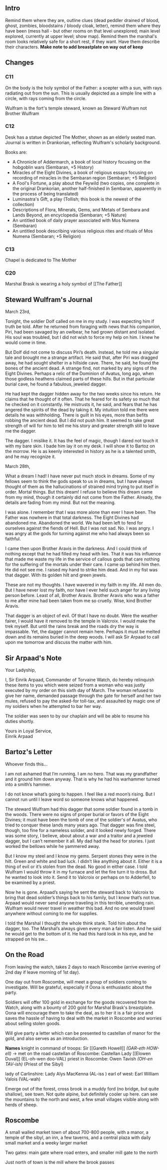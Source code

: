 ## Intro

Remind them where they are, outline clues (dead peddler drained of blood, ghost, zombies, bloodstains / bloody cloak, letter), remind them where they have been (mess hall - but other rooms on that level unexplored; main level explored, currently at upper level; show map). Remind them the marshal's room looks relatively safe for a short rest, if they want. Have them describe their characters. **Make note to add breastplate on way out of keep**

## Changes

### C11
On the body is the holy symbol of the Father: a scepter with a sun, with rays radiating out from the sun. This is usually depicted as a simple line with a circle, with rays coming from the circle.

Wulfram is the fort's temple steward, known as Steward Wulfram not Brother Wulfram

### C12
Desk has a statue depicted The Mother, shown as an elderly seated man.
Journal is written in Drankorian, reflecting Wulfram's scholarly background.

Books are:
- A Chronicle of Addermarch, a book of local history focusing on the hobgoblin wars (Sembaran, +5 History)
- Miracles of the Eight Divines, a book of religious essays focusing on recording of miracles in the Sembaran region (Sembaran; +5 Religion)
- A Fool's Fortune, a play about the Feywild (two copies, one complete in the original Drankorian, another half-finished in Sembaran, apparently in the process of being translated)
- Luminastra's Gift, a play (Tollish; this book is the newest of the collection)
- Descriptions of Flora, Minerals, Gems, and Metals of Sembara and Lands Beyond, an encyclopedia (Sembaran; +5 Nature)
- An untitled book of daily prayer associated with Mos Numena (Sembaran)
- An untitled book describing various religious rites and rituals of Mos Numena (Sembaran; +5 Religion)

### C13
Chapel is dedicated to The Mother

### C20
Marshal Brask is wearing a holy symbol of [[The Father]]


## Steward Wulfram's Journal

March 23rd,

Tonight, the soldier Dolf called on me in my study. I was expecting him if truth be told. After he returned from foraging with news that his companion, Piri, had been savaged by an owlbear, he had grown distant and isolated. His soul was troubled, but I did not wish to force my help on him. I knew he would come in time.

But Dolf did not come to discuss Piri’s death. Instead, he told me a singular tale and brought me a strange artifact. He said that, after Piri was dragged away, he had sought shelter in a hillside cave. There, he said, he found the bones of the ancient dead. A strange find, not marked by any signs of the Eight Divines. Perhaps a relic of the Dominion of Avatus, long ago, when those godless heathens claimed parts of these hills. But in that particular burial cave, he found a fabulous, jeweled dagger.

He had kept the dagger hidden away for the two weeks since his return. He claims that he thought of it often. That he feared for its safety so much that he checked on it constantly. He mistrusts it, he said, and fears that he has angered the spirits of the dead by taking it. My intuition told me there were details he was withholding. There is guilt in his eyes, more than befits robbing the ancient dead. But I did not push him. It seemed to take great strength of will for him to tell me his story and greater strength still to leave me the dagger.

The dagger. I mislike it. It has the feel of magic, though I dared not touch it with my bare skin. I bade him lay it on my desk. I will show it to Bartoz on the morrow. He is as keenly interested in history as he is a talented smith, and he may recognize it.

March 28th,

What a dream I had! I have never put much stock in dreams. Some of my fellows seem to think the gods speak to us in dreams, but I have always thought of them as the hallucinations of strained mind trying to put itself in order. Mortal things. But this dream! I refuse to believe this dream came from my mind, though it certainly did not come from the Father. Already, the details are fading from my mind. But not the meaning.

I was alone. I remember that I was more alone than ever I have been. The Father was nowhere in that total darkness. The Eight Divines had abandoned me. Abandoned the world. We had been left to fend for ourselves against the fiends of Hell. But I was not sad. No. I was angry. I was angry at the gods for turning against me who had always been so faithful.

I came then upon Brother Aravis in the darkness. And I could think of nothing except that he had filled my head with lies. That it was his influence that made me waste my life in the service of callous gods that care nothing for the suffering of the mortals under their care. I came up behind him then. He did not see me. I raised my hand to strike him dead. And in my fist was that dagger. With its golden hilt and green jewels.

These are not my thoughts. I have wavered in my faith in my life. All men do. But I have never lost my faith, nor have I ever held such anger for any living person before. Least of all, Brother Aravis. Brother Aravis who was a father to me after mine had been taken from me so cruelly. Wise, kind Brother Aravis.

That dagger is an object of evil. Of that I have no doubt. Were the weather fairer, I would have it removed to the temple in Valcroix. I would make the trek myself. But until the rains break and the roads dry the way is impassable. Yet, the dagger cannot remain here. Perhaps it must be melted down and its remains buried in the deep woods. I will ask Sir Arpaad to call upon me tomorrow and discuss the matter with him.

## Sir Arpaad's Note

Your Ladyship,

I, Sir Einrik Arpaad, Commander of Torvaine Watch, do hereby relinquish these items to you which were seized from a woman who was justly executed by my order on this sixth day of March. The woman refused to give her name, demanded passage through the gate for herself and her two mules, refused to pay the asked-for toll-tax, and assaulted by magic one of my soldiers when he attempted to bar her way.

The soldier was seen to by our chaplain and will be able to resume his duties shortly. 

Yours in Loyal Service,  
Einrik Arpaad

## Bartoz's Letter

Whoever finds this...

I am not ashamed that I’m running. I am no hero. That was my grandfather and it ground him down anyway. That is why he had his warhammer turned into a smith’s hammer.

I do not know what’s going to happen. I feel like a red moon’s rising. But I cannot run until I leave word so someone knows what happened.

The steward Wulfram had this dagger that some soldier found in a tomb in the woods. There were no signs of proper burial or favors of the Eight Divines; it must have been the tomb of one of the soldier's of Avatus, who tried to conquer these lands many years ago. That dagger was fine steel, though, too fine for a nameless solider, and it looked newly forged. There was some story, I believe, about about a war and a traitor and a jeweled dagger, but I can’t remember it all. My dad had the head for stories. I just worked the bellows while he yammered away.

But I know my steel and I know my gems. Serpent stones they were in the hilt. Green and white and bad luck. I didn’t like anything about it. Either it is a thing of evil or it’s stolen from the dead. No good in either case. I told Wulfram I would throw it in my furnace and let the fire turn it to dross. But he wanted to look into it. Send it to Valcroix or perhaps on to Adderfell, to be examined by a priest.

Now he is gone. Arpaad’s saying he sent the steward back to Valcroix to bring that dead soldier’s things back to his family, but I know that’s not true. Arpaad would never send anyone traveling in this terrible, unending rain. Wulfram would never travel in weather this bad. And no one would travel anywhere without coming to me for supplies.

I told the Marshal I thought the whole think stank. Told him about the dagger, too. The Marshal’s always given every man a fair listen. And he said he would get to the bottom of it. He had this hard look in his eye, and he strapped on his sw...

## On the Road

From leaving the watch, takes 2 days to reach Roscombe (arrive evening of 2nd day if leave morning of 1st day).

One day out from Roscombe, will meet a group of soldiers coming to investigate. Will be grateful, especially if Oona is enthusiastic about the party. 

Soldiers will offer 100 gold in exchange for the goods recovered from the Watch, along with a bounty of 200 gold for Marshal Brask's breastplate. Oona will encourage them to take the deal, as to her it is a fair price and saves the hassle of having to deal with the market in Roscombe and worries about selling stolen goods.

Will give party a letter which can be presented to castellan of manor for the gold, and also serves as an introduction.

**Names**
knight in command of troops: Sir [[Gareth Howell]] *(GAR-eth HOW-ell)* -> met on the road
castellan of Roscombe: Castellan Lady [[Elowen Duval]] (EL-oh-wen doo-VAL) 
priest in Roscombe: Owen Tavish *(OH-en TAV-ish)* (Priest of the Sibyl)


lady of Carlinshire: Lady Alys MacKenna (AL-iss )
earl of west: Earl William Valois (VAL-wah)

Emerge out of the forest, cross brook in a muddy ford (no bridge, but quite shallow), see town. Not quite alpine, but definitely cooler up here. can see the mountains to the north and west, a few small villages visible along with herds of sheep.

## Roscombe

A small walled market town of about 700-800 people, with a manor, a temple of the sibyl, an inn, a few taverns, and a central plaza with daily small market and a weeky larger market

Two gates: main gate where road enters, and smaller mill gate to the north 

Just north of town is the mill where the brook passes
